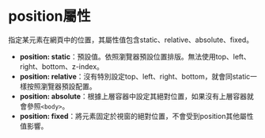 # position屬性  
指定某元素在網頁中的位置，其屬性值包含static、relative、absolute、fixed。
- **position: static**：預設值。依照瀏覽器預設位置排版。無法使用top、left、right、bottom、z-index。
- **position: relative**：沒有特別設定top、left、right、bottom，就會同static一樣按照瀏覽器預設配置。  
- **position: absolute**：根據上層容器中設定其絕對位置，如果沒有上層容器就會參照`<body>`。  
- **position: fixed**：將元素固定於視窗的絕對位置，不會受到position其他屬性值影響。

